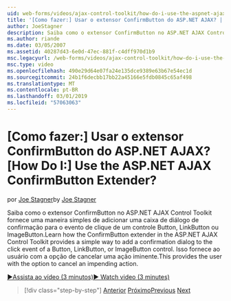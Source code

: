 ```yaml
---
uid: web-forms/videos/ajax-control-toolkit/how-do-i-use-the-aspnet-ajax-confirmbutton-extender
title: '[Como fazer:] Usar o extensor ConfirmButton do ASP.NET AJAX? | Microsoft Docs'
author: JoeStagner
description: Saiba como o extensor ConfirmButton no ASP.NET AJAX Control Toolkit fornece uma maneira simples de adicionar uma caixa de diálogo de confirmação para o evento de clique de um botão, L....
ms.author: riande
ms.date: 03/05/2007
ms.assetid: 40287d43-6e0d-47ec-881f-c4dff970d1b9
msc.legacyurl: /web-forms/videos/ajax-control-toolkit/how-do-i-use-the-aspnet-ajax-confirmbutton-extender
msc.type: video
ms.openlocfilehash: 490e29d64e07fa24e135dce9389e63b67e54ec1d
ms.sourcegitcommit: 24b1f6decbb17bb22a45166e5fdb0845c65af498
ms.translationtype: MT
ms.contentlocale: pt-BR
ms.lasthandoff: 03/01/2019
ms.locfileid: "57063063"
---
```

<a name="how-do-i-use-the-aspnet-ajax-confirmbutton-extender"></a><span data-ttu-id="46ea0-104">[Como fazer:] Usar o extensor ConfirmButton do ASP.NET AJAX?</span><span class="sxs-lookup"><span data-stu-id="46ea0-104">[How Do I:] Use the ASP.NET AJAX ConfirmButton Extender?</span></span>
====================
<span data-ttu-id="46ea0-105">por [Joe Stagner](https://github.com/JoeStagner)</span><span class="sxs-lookup"><span data-stu-id="46ea0-105">by [Joe Stagner](https://github.com/JoeStagner)</span></span>

<span data-ttu-id="46ea0-106">Saiba como o extensor ConfirmButton no ASP.NET AJAX Control Toolkit fornece uma maneira simples de adicionar uma caixa de diálogo de confirmação para o evento de clique de um controle Button, LinkButton ou ImageButton.</span><span class="sxs-lookup"><span data-stu-id="46ea0-106">Learn how the ConfirmButton extender in the ASP.NET AJAX Control Toolkit provides a simple way to add a confirmation dialog to the click event of a Button, LinkButton, or ImageButton control.</span></span> <span data-ttu-id="46ea0-107">Isso fornece ao usuário com a opção de cancelar uma ação iminente.</span><span class="sxs-lookup"><span data-stu-id="46ea0-107">This provides the user with the option to cancel an impending action.</span></span>

[<span data-ttu-id="46ea0-108">&#9654;Assista ao vídeo (3 minutos)</span><span class="sxs-lookup"><span data-stu-id="46ea0-108">&#9654; Watch video (3 minutes)</span></span>](https://channel9.msdn.com/Blogs/ASP-NET-Site-Videos/how-do-i-use-the-aspnet-ajax-confirmbutton-extender)

> [!div class="step-by-step"]
> <span data-ttu-id="46ea0-109">[Anterior](how-do-i-get-started-with-the-aspnet-ajax-animation-extender-control.md)
> [Próximo](how-do-i-use-the-aspnet-ajax-slider-control.md)</span><span class="sxs-lookup"><span data-stu-id="46ea0-109">[Previous](how-do-i-get-started-with-the-aspnet-ajax-animation-extender-control.md)
[Next](how-do-i-use-the-aspnet-ajax-slider-control.md)</span></span>
